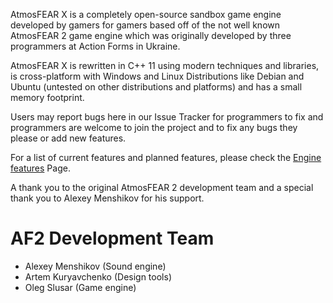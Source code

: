 AtmosFEAR X is a completely open-source sandbox game engine developed by gamers for gamers based off of the not well known AtmosFEAR 2 game engine which was originally developed by three programmers at Action Forms in Ukraine.

AtmosFEAR X is rewritten in C++ 11 using modern techniques and libraries, is cross-platform with Windows and Linux Distributions like Debian and Ubuntu (untested on other distributions and platforms) and has a small memory footprint.

Users may report bugs here in our Issue Tracker for programmers to fix and programmers are welcome to join the project and to fix any bugs they please or add new features.

For a list of current features and planned features, please check the [Engine features](Features.md) Page.

A thank you to the original AtmosFEAR 2 development team and a special thank you to Alexey Menshikov for his support.

# AF2 Development Team #
  * Alexey Menshikov (Sound engine)
  * Artem Kuryavchenko (Design tools)
  * Oleg Slusar (Game engine)